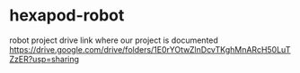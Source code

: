 # hexapod-robot
robot project
drive link where our project is documented
https://drive.google.com/drive/folders/1E0rYOtwZlnDcvTKghMnARcH50LuTZzER?usp=sharing
